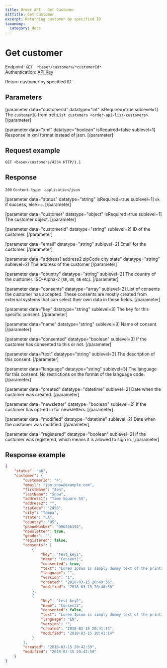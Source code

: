 ```yaml
---
title: Order API - Get Customer
altTitle: Get Customer
excerpt: Returning customer by specified ID
taxonomy:
  category: docs
---
```


# Get customer

Endpoint: `GET  *base*/customers/*customerId*`  
Authentication: [API Key](/api-references/api-intro#authentication)

Return customer by specified ID.

## Parameters

[parameter data="customerId" datatype="int" isRequired=true sublevel=1]
The ``customerID`` from :ref:`List customers <order-api-list-customers>`.
[/parameter]

[parameter data="xml" datatype="boolean" isRequired=false sublevel=1]
Response in xml format instead of json.
[/parameter]

## Request example

```http
GET <base>/customers/4234 HTTP/1.1
```

<!--
```eval_rst
.. _order-api-get-customer-response:
```
-->

## Response

`200` `Content-type: application/json`

[parameter data="status" datatype="string" isRequired=true sublevel=1]
``ok`` if success, else ``no``.
[/parameter]

[parameter data="customer" datatype="object" isRequired=true sublevel=1]
The customer object.
[/parameter]

[parameter data="customerId" datatype="string" sublevel=2]
ID of the customer.
[/parameter]

[parameter data="email" datatype="string" sublevel=2]
Email for the customer.
[/parameter]

[parameter data="address1 address2 zipCode city state" datatype="string" sublevel=2]
The address of the customer
[/parameter]

[parameter data="country" datatype="string" sublevel=2]
The country of the customer. ISO-Alpha-2 (``SE``, ``US``, ``GB`` etc).
[/parameter]

[parameter data="consents" datatype="array" sublevel=2]
List of consents the customer has accepted. These consents are mostly created from external systems that can select their own data in these fields.
[/parameter]

[parameter data="key" datatype="string" sublevel=3]
The key for this specific consent.
[/parameter]

[parameter data="name" datatype="string" sublevel=3]
Name of consent.
[/parameter]

[parameter data="consented" datatype="boolean" sublevel=3]
If the customer has consented to this or not.
[/parameter]

[parameter data="text" datatype="string" sublevel=3]
The description of this consent.
[/parameter]

[parameter data="language" datatype="string" sublevel=3]
The language for this consent. No restrictions on the format of the language code.
[/parameter]

[parameter data="created" datatype="datetime" sublevel=2]
Date when the customer was created.
[/parameter]

[parameter data="newsletter" datatype="boolean" sublevel=2]
If the customer has opt-ed in for newsletters.
[/parameter]

[parameter data="modified" datatype="datetime" sublevel=2]
Date when the customer was modified.
[/parameter]

[parameter data="registered" datatype="boolean" sublevel=2]
If the customer was registered, which means it is allowed to sign in.
[/parameter]

## Response example

```json
{
    "status": "ok",
    "customer": {
        "customerId": "4",
        "email": "jon.snow@example.com",
        "firstName": "Jon",
        "lastName": "Snow",
        "address1": "Time Square 55",
        "address2": "",
        "zipCode": "2456",
        "city": "Tampa",
        "state": "LA",
        "country": "US",
        "phoneNumber": "096456192",
        "newsletter": true,
        "gender": "",
        "registered": false,
        "consents": [
            {
                "key": "test_key1",
                "name": "Consent1",
                "consented": true,
                "text": "Lorem Ipsum is simply dummy text of the printing and typesetting industry. Lorem Ipsum has been the industrys standard dummy text ever since the 1500s, when an unknown printer took a galley ",
                "language": "",
                "version": "1",
                "created": "2018-03-15 20:40:36",
                "modified": "2018-03-15 20:40:36"
            },
            {
                "key": "test_key2",
                "name": "Consent2",
                "consented": false,
                "text": "Lorem Ipsum is simply dummy text of the printing and typesetting industry. Lorem Ipsum has been the industrys standard dummy text ever since the 1500s, when an unknown printer took a galley ",
                "language": "EN",
                "version": "",
                "created": "2018-03-15 20:41:14",
                "modified": "2018-03-15 20:41:14"
            }
        ],
        "created": "2018-03-15 20:42:59",
        "modified": "2018-03-15 20:42:59"
    }
}
```
